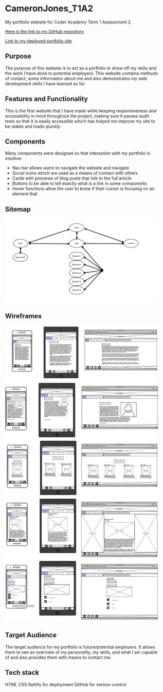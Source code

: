 # CameronJones_T1A2
My portfolio website for Coder Academy Term 1 Assessment 2.

[Here is the link to my GitHub repository](https://github.com/iamcrjones/CameronJones_T1A2)

[Link to my deployed portfolio site](https://crjones.netlify.app/)

## Purpose
The purpose of this website is to act as a portfolio to show off my skills and the work I have done to potential employers. This website contains methods of contact, some information about me and also demonstrates my web development skills I have learned so far.

## Features and Functionality

This is the first website that I have made while keeping responsiveness and accessibility in mind throughout the project, making sure it passes audit tests so that it is easily accessible which has helped me improve my site to be stable and loads quickly.

## Components

Many components were designed so that interaction with my portfolio is intuitive:

* Nav bar allows users to navigate the website and navigate
* Social icons which are used as a means of contact with others
* Cards with previews of blog posts that link to the full article
* Buttons to be able to tell exactly what is a link in some components
* Hover functions allow the user to know if their cursor is focusing on an element that

## Sitemap

![Sitemap](./docs/Images/Sitemap.png)

## Wireframes

![Home page](./docs/Wireframes/wireframe-home.png)
![About page](./docs/Wireframes/wireframe-about.png)
![Blog Posts page](./docs/Wireframes/wireframe-blogList.png)
![Blog Article page](/docs/Wireframes/wireframe-blogArticle.png)
![Contact page](./docs/Wireframes/wireframe-contact.png)

## Target Audience

The target audience for my portfolio is future/potential employers. It allows them to see an overview of my personality, my skills, and what I am capable of and also provides them with means to contact me.

## Tech stack

HTML
CSS
Netlify for deployment
GitHub for version control


